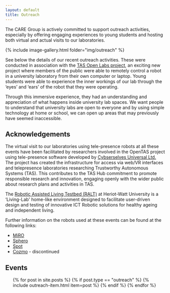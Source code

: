 ```yaml
---
layout: default
title: Outreach
---
```


The CARE Group is actively committed to support outreach activities, especially by offering engaging experiences to young students and hosting both virtual and actual visits to our laboratories.

{% include image-gallery.html folder="img/outreach" %}

See below the details of our recent outreach activities. These were conducted in association with the [TAS Open Labs project](https://www.tas.ac.uk/current-research-projects/open-tas/), an exciting new project where members of the public were able to remotely control a robot in a university laboratory from their own computer or laptop. Young students were able to experience the inner workings of our lab through the ‘eyes’ and ‘ears’ of the robot that they were operating. 

Through this immersive experience, they had an understanding and appreciation of what happens inside university lab spaces. We want people to understand that university labs are open to everyone and by using simple technology at home or school, we can open up areas that may previously have seemed inaccessible.

## Acknowledgements

The virtual visit to our laboratories using tele-presence robots at all these events have been facilitated by researchers involved in the OpenTAS project using tele-presence software developed by [Cybserselves Universal Ltd.](https://www.cyberselves.com/) The project has created the infrastructure for access via web/VR interfaces and telepresence laboratories researching Trustworthy Autonomous Systems (TAS). This contributes to the TAS Hub commitment to promote responsible research and innovation, engaging openly with the wider public about research plans and activities in TAS.

The [Robotic Assisted Living Testbed (RALT)](https://ralt.hw.ac.uk/) at Heriot-Watt University is a ‘Living-Lab' home-like environment designed to facilitate user-driven design and testing of innovative ICT Robotic solutions for healthy ageing and independent living.

Further information on the robots used at these events can be found at the following links:
- [MiRO](https://www.miro-e.com/)
- [Sphero](https://sphero.com/)
- [Spot](https://www.bostondynamics.com/products/spot)
- [Cozmo](https://www.digitaldreamlabs.com/pages/cozmo) - discontinued

## Events

<ul class="news list-unstyled">
{% for post in site.posts %}
    {% if post.type == "outreach" %}
        {% include outreach-item.html item=post %}
    {% endif %}
{% endfor %}
</ul>